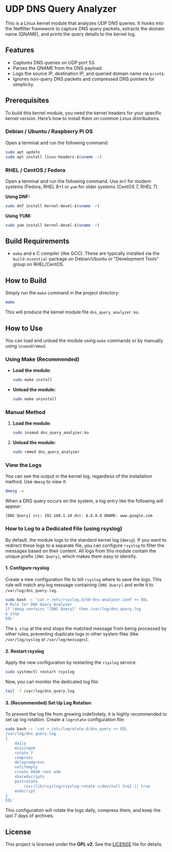 # UDP DNS Query Analyzer

This is a Linux kernel module that analyzes UDP DNS queries. It hooks into the Netfilter framework to capture DNS query packets, extracts the domain name (QNAME), and prints the query details to the kernel log.

## Features

- Captures DNS queries on UDP port 53.
- Parses the QNAME from the DNS payload.
- Logs the source IP, destination IP, and queried domain name via `printk`.
- Ignores non-query DNS packets and compressed DNS pointers for simplicity.

## Prerequisites

To build this kernel module, you need the kernel headers for your specific kernel version. Here’s how to install them on common Linux distributions.

### Debian / Ubuntu / Raspberry Pi OS

Open a terminal and run the following command:

```sh
sudo apt update
sudo apt install linux-headers-$(uname -r)
```

### RHEL / CentOS / Fedora

Open a terminal and run the following command. Use `dnf` for modern systems (Fedora, RHEL 8+) or `yum` for older systems (CentOS 7, RHEL 7).

**Using DNF:**
```sh
sudo dnf install kernel-devel-$(uname -r)
```

**Using YUM:**
```sh
sudo yum install kernel-devel-$(uname -r)
```

## Build Requirements

- `make` and a C compiler (like GCC). These are typically installed via the `build-essential` package on Debian/Ubuntu or "Development Tools" group on RHEL/CentOS.

## How to Build

Simply run the `make` command in the project directory:

```sh
make
```

This will produce the kernel module file `dns_query_analyzer.ko`.

## How to Use

You can load and unload the module using `make` commands or by manually using `insmod`/`rmmod`.

### Using Make (Recommended)

- **Load the module:**
  ```sh
  sudo make install
  ```

- **Unload the module:**
  ```sh
  sudo make uninstall
  ```

### Manual Method

1.  **Load the module:**
    ```sh
    sudo insmod dns_query_analyzer.ko
    ```

2.  **Unload the module:**
    ```sh
    sudo rmmod dns_query_analyzer
    ```

### View the Logs

You can see the output in the kernel log, regardless of the installation method. Use `dmesg` to view it:
```sh
dmesg -w
```
When a DNS query occurs on the system, a log entry like the following will appear:
```
[DNS Query] src: 192.168.1.10 dst: 8.8.8.8 QNAME: www.google.com
```

### How to Log to a Dedicated File (using rsyslog)

By default, the module logs to the standard kernel log (`dmesg`). If you want to redirect these logs to a separate file, you can configure `rsyslog` to filter the messages based on their content. All logs from this module contain the unique prefix `[DNS Query]`, which makes them easy to identify.

#### 1. Configure rsyslog

Create a new configuration file to tell `rsyslog` where to save the logs. This rule will match any log message containing `[DNS Query]` and write it to `/var/log/dns_query.log`.

```sh
sudo bash -c 'cat > /etc/rsyslog.d/50-dns-analyzer.conf << EOL
# Rule for DNS Query Analyzer
if \$msg contains "[DNS Query]" then /var/log/dns_query.log
& stop
EOL'
```
The `& stop` at the end stops the matched message from being processed by other rules, preventing duplicate logs in other system files (like `/var/log/syslog` or `/var/log/messages`).

#### 2. Restart rsyslog

Apply the new configuration by restarting the `rsyslog` service.

```sh
sudo systemctl restart rsyslog
```

Now, you can monitor the dedicated log file:
```sh
tail -f /var/log/dns_query.log
```

#### 3. (Recommended) Set Up Log Rotation

To prevent the log file from growing indefinitely, it is highly recommended to set up log rotation. Create a `logrotate` configuration file:

```sh
sudo bash -c 'cat > /etc/logrotate.d/dns_query << EOL
/var/log/dns_query.log
{
    daily
    missingok
    rotate 7
    compress
    delaycompress
    notifempty
    create 0640 root adm
    sharedscripts
    postrotate
        /usr/lib/rsyslog/rsyslog-rotate >/dev/null 2>&1 || true
    endscript
}
EOL'
```
This configuration will rotate the logs daily, compress them, and keep the last 7 days of archives.

## License

This project is licensed under the **GPL v2**. See the [LICENSE](LICENSE) file for details.

